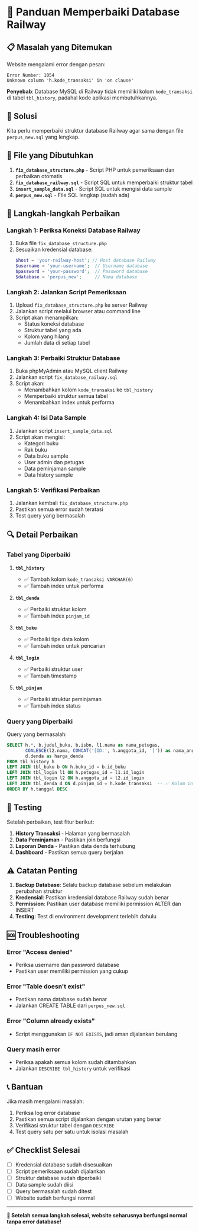 # 🔧 Panduan Memperbaiki Database Railway

## 📋 Masalah yang Ditemukan

Website mengalami error dengan pesan:
```
Error Number: 1054
Unknown column 'h.kode_transaksi' in 'on clause'
```

**Penyebab**: Database MySQL di Railway tidak memiliki kolom `kode_transaksi` di tabel `tbl_history`, padahal kode aplikasi membutuhkannya.

## 🎯 Solusi

Kita perlu memperbaiki struktur database Railway agar sama dengan file `perpus_new.sql` yang lengkap.

## 📁 File yang Dibutuhkan

1. **`fix_database_structure.php`** - Script PHP untuk pemeriksaan dan perbaikan otomatis
2. **`fix_database_railway.sql`** - Script SQL untuk memperbaiki struktur tabel
3. **`insert_sample_data.sql`** - Script SQL untuk mengisi data sample
4. **`perpus_new.sql`** - File SQL lengkap (sudah ada)

## 🚀 Langkah-langkah Perbaikan

### Langkah 1: Periksa Koneksi Database Railway

1. Buka file `fix_database_structure.php`
2. Sesuaikan kredensial database:
   ```php
   $host = 'your-railway-host'; // Host database Railway
   $username = 'your-username';  // Username database
   $password = 'your-password';  // Password database
   $database = 'perpus_new';     // Nama database
   ```

### Langkah 2: Jalankan Script Pemeriksaan

1. Upload `fix_database_structure.php` ke server Railway
2. Jalankan script melalui browser atau command line
3. Script akan menampilkan:
   - Status koneksi database
   - Struktur tabel yang ada
   - Kolom yang hilang
   - Jumlah data di setiap tabel

### Langkah 3: Perbaiki Struktur Database

1. Buka phpMyAdmin atau MySQL client Railway
2. Jalankan script `fix_database_railway.sql`
3. Script akan:
   - Menambahkan kolom `kode_transaksi` ke `tbl_history`
   - Memperbaiki struktur semua tabel
   - Menambahkan index untuk performa

### Langkah 4: Isi Data Sample

1. Jalankan script `insert_sample_data.sql`
2. Script akan mengisi:
   - Kategori buku
   - Rak buku
   - Data buku sample
   - User admin dan petugas
   - Data peminjaman sample
   - Data history sample

### Langkah 5: Verifikasi Perbaikan

1. Jalankan kembali `fix_database_structure.php`
2. Pastikan semua error sudah teratasi
3. Test query yang bermasalah

## 🔍 Detail Perbaikan

### Tabel yang Diperbaiki

1. **`tbl_history`**
   - ✅ Tambah kolom `kode_transaksi VARCHAR(6)`
   - ✅ Tambah index untuk performa

2. **`tbl_denda`**
   - ✅ Perbaiki struktur kolom
   - ✅ Tambah index `pinjam_id`

3. **`tbl_buku`**
   - ✅ Perbaiki tipe data kolom
   - ✅ Tambah index untuk pencarian

4. **`tbl_login`**
   - ✅ Perbaiki struktur user
   - ✅ Tambah timestamp

5. **`tbl_pinjam`**
   - ✅ Perbaiki struktur peminjaman
   - ✅ Tambah index status

### Query yang Diperbaiki

Query yang bermasalah:
```sql
SELECT h.*, b.judul_buku, b.isbn, l1.nama as nama_petugas, 
       COALESCE(l2.nama, CONCAT('[ID:', h.anggota_id, ']')) as nama_anggota, 
       d.denda as harga_denda 
FROM tbl_history h
LEFT JOIN tbl_buku b ON h.buku_id = b.id_buku
LEFT JOIN tbl_login l1 ON h.petugas_id = l1.id_login
LEFT JOIN tbl_login l2 ON h.anggota_id = l2.id_login
LEFT JOIN tbl_denda d ON d.pinjam_id = h.kode_transaksi  -- ✅ Kolom ini sudah ditambahkan
ORDER BY h.tanggal DESC
```

## 🧪 Testing

Setelah perbaikan, test fitur berikut:

1. **History Transaksi** - Halaman yang bermasalah
2. **Data Peminjaman** - Pastikan join berfungsi
3. **Laporan Denda** - Pastikan data denda terhubung
4. **Dashboard** - Pastikan semua query berjalan

## ⚠️ Catatan Penting

1. **Backup Database**: Selalu backup database sebelum melakukan perubahan struktur
2. **Kredensial**: Pastikan kredensial database Railway sudah benar
3. **Permission**: Pastikan user database memiliki permission ALTER dan INSERT
4. **Testing**: Test di environment development terlebih dahulu

## 🆘 Troubleshooting

### Error "Access denied"
- Periksa username dan password database
- Pastikan user memiliki permission yang cukup

### Error "Table doesn't exist"
- Pastikan nama database sudah benar
- Jalankan CREATE TABLE dari `perpus_new.sql`

### Error "Column already exists"
- Script menggunakan `IF NOT EXISTS`, jadi aman dijalankan berulang

### Query masih error
- Periksa apakah semua kolom sudah ditambahkan
- Jalankan `DESCRIBE tbl_history` untuk verifikasi

## 📞 Bantuan

Jika masih mengalami masalah:

1. Periksa log error database
2. Pastikan semua script dijalankan dengan urutan yang benar
3. Verifikasi struktur tabel dengan `DESCRIBE`
4. Test query satu per satu untuk isolasi masalah

## ✅ Checklist Selesai

- [ ] Kredensial database sudah disesuaikan
- [ ] Script pemeriksaan sudah dijalankan
- [ ] Struktur database sudah diperbaiki
- [ ] Data sample sudah diisi
- [ ] Query bermasalah sudah ditest
- [ ] Website sudah berfungsi normal

---

**🎉 Setelah semua langkah selesai, website seharusnya berfungsi normal tanpa error database!** 